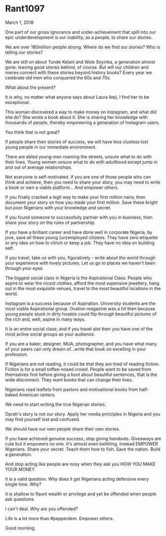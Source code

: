 # Rant1097


March 1, 2018

One part of our gross ignorance and under-achievement that spill into our epic underdevelopment is our inability, as a people, to share our stories.

We are over 180million people strong. Where do we find our stories? Who is telling our stories?

We are still on about Tunde Kelani and Wole Soyinka, a generation almost gone; leaving good stories behind, of course. But will our children and nieces connect with these stories beyond history books? Every year we celebrate old men who conquered the 60s and 70s.

What about the present?

It is why, no matter what anyone says about Laura Ikeji, I find her to be exceptional.

This woman discovered a way to make money on Instagram, and what did she do? She wrote a book about it. She is sharing her knowledge with thousands of people, thereby empowering a generation of Instagram users.

You think that is not great?

If people share their stories of success, we will have less clueless lost young people in our immediate environment.

There are abled young men roaming the streets, unsure what to do with their lives. Young women unsure what to do with adulthood except jump in and out of average relationships.

Not everyone is self-motivated. If you are one of those people who can think and achieve, then you need to share your story, you may need to write a book or own a viable platform... And empower others.

If you finally cracked a legit way to make your first million naira, then document your story on how you made your first million. Save these bright but poor Nigerians with your knowledge and secret.

If you found someone to successfully partner with you in business, then share your story on the rules of partnership.

If you have a brilliant career and have done well in corporate Nigeria, by jove, save all these young (un)employed citizens. They have zero etiquette or any idea on how to clinch or keep a job. They have no idea on building self.

If you travel, take us with you, figuratively - write about the world through your experience with lovely pictures. Let us go to places we haven't been through your eyes.

The biggest social class in Nigeria is the Aspirational Class. People who aspire to wear the nicest clothes, afford the most expensive jewellery, hang out in the most exquisite venues, travel to the most beautiful locations in the world.

Instagram is a success because of Aspiration. University students are the most viable Aspirational group. Ovation magazine was a hit then because young people stuck in dirty hostels could flip through beautiful pictures of the rich and, well, aspire in many ways.

It is an entire social class; and if you travel alot then you have one of the most active social groups as your audience.

If you are a baker, designer, MUA, photographer, and you have what many of your peers can only dream of...write that book on excelling in your profession.

If Nigerians are not reading, it could be that they are tired of reading fiction. Fiction is for a small toffee-nosed crowd. People want to be saved from themselves first before giving a hoot about beautiful sentences, that is the wide disconnect. They want books that can change their lives.

Nigerians read leaflets from pastors and motivational books from half-baked American ranters.

We need to start writing the true Nigerian stories.

Oprah's story is not our story. Apply her media principles in Nigeria and you may find yourself lost and confused.

We should have our own people share their own stories.

If you have achieved genuine success, stop giving handouts. Giveaways are cute but it empowers no one. It's almost even belittling. Instead EMPOWER Nigerians. Share your secret. Teach them how to fish. Save the nation. Build a generation.

And stop acting like people are nosy when they ask you HOW YOU MAKE YOUR MONEY.

It is a valid question. Why does it get Nigerians acting defensive every single time. Why?

It is shallow to flaunt wealth or privilege and yet be offended when people ask questions. 

I can't deal. Why are you offended?

Life is a lot more than #pepperdem. Empower others.

Good morning.